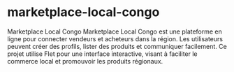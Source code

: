 # marketplace-local-congo
Marketplace Local Congo  Marketplace Local Congo est une plateforme en ligne pour connecter vendeurs et acheteurs dans la région. Les utilisateurs peuvent créer des profils, lister des produits et communiquer facilement. Ce projet utilise Flet pour une interface interactive, visant à faciliter le commerce local et promouvoir les produits régionaux.
